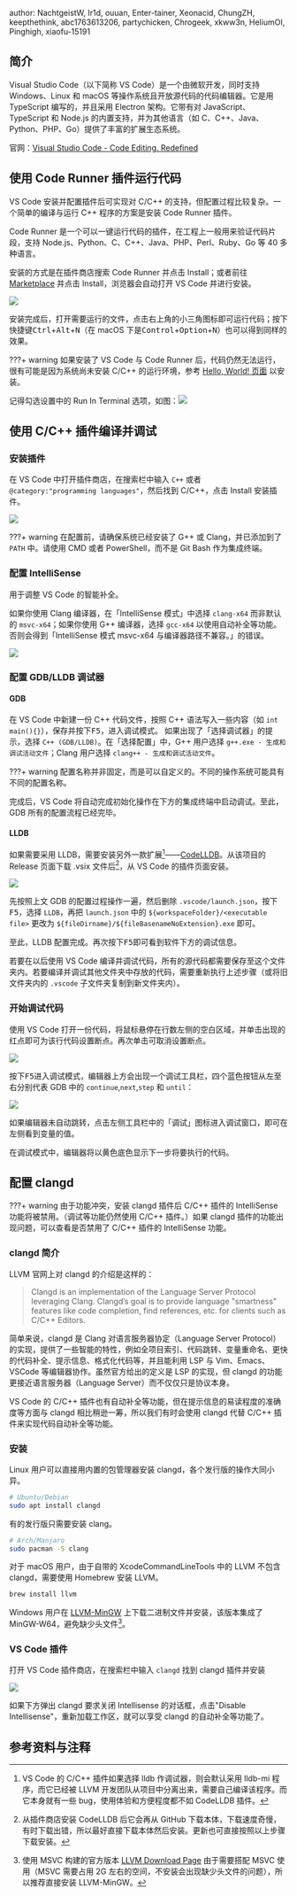 author: NachtgeistW, Ir1d, ouuan, Enter-tainer, Xeonacid, ChungZH, keepthethink, abc1763613206, partychicken, Chrogeek, xkww3n, HeliumOI, Pinghigh, xiaofu-15191

## 简介

Visual Studio Code（以下简称 VS Code）是一个由微软开发，同时支持 Windows、Linux 和 macOS 等操作系统且开放源代码的代码编辑器。它是用 TypeScript 编写的，并且采用 Electron 架构。它带有对 JavaScript、TypeScript 和 Node.js 的内置支持，并为其他语言（如 C、C++、Java、Python、PHP、Go）提供了丰富的扩展生态系统。

官网：[Visual Studio Code - Code Editing. Redefined](https://code.visualstudio.com/)

## 使用 Code Runner 插件运行代码

VS Code 安装并配置插件后可实现对 C/C++ 的支持，但配置过程比较复杂。一个简单的编译与运行 C++ 程序的方案是安装 Code Runner 插件。

Code Runner 是一个可以一键运行代码的插件，在工程上一般用来验证代码片段，支持 Node.js、Python、C、C++、Java、PHP、Perl、Ruby、Go 等 40 多种语言。

安装的方式是在插件商店搜索 Code Runner 并点击 Install；或者前往 [Marketplace](https://marketplace.visualstudio.com/items?itemName=formulahendry.code-runner) 并点击 Install，浏览器会自动打开 VS Code 并进行安装。

![](./images/vscode-1.jpg)

安装完成后，打开需要运行的文件，点击右上角的小三角图标即可运行代码；按下快捷键<kbd>Ctrl</kbd>+<kbd>Alt</kbd>+<kbd>N</kbd>（在 macOS 下是<kbd>Control</kbd>+<kbd>Option</kbd>+<kbd>N</kbd>）也可以得到同样的效果。

???+ warning
    如果安装了 VS Code 与 Code Runner 后，代码仍然无法运行，很有可能是因为系统尚未安装 C/C++ 的运行环境，参考 [Hello, World! 页面](../../lang/helloworld.md) 以安装。
    
 记得勾选设置中的 Run In Terminal 选项，如图：![](./images/vscode-7.png)

## 使用 C/C++ 插件编译并调试

### 安装插件

在 VS Code 中打开插件商店，在搜索栏中输入 `C++` 或者 `@category:"programming languages"`，然后找到 C/C++，点击 Install 安装插件。

![](./images/vscode-2.png)

???+ warning
    在配置前，请确保系统已经安装了 G++ 或 Clang，并已添加到了 `PATH` 中。请使用 CMD 或者 PowerShell，而不是 Git Bash 作为集成终端。

### 配置 IntelliSense

用于调整 VS Code 的智能补全。

如果你使用 Clang 编译器，在「IntelliSense 模式」中选择 `clang-x64` 而非默认的 `msvc-x64`；如果你使用 G++ 编译器，选择 `gcc-x64` 以使用自动补全等功能。否则会得到「IntelliSense 模式 msvc-x64 与编译器路径不兼容。」的错误。

![](images/vscode-4.png)

### 配置 GDB/LLDB 调试器

#### GDB

在 VS Code 中新建一份 C++ 代码文件，按照 C++ 语法写入一些内容（如 `int main(){}`），保存并按下<kbd>F5</kbd>，进入调试模式。
如果出现了「选择调试器」的提示，选择 `C++ (GDB/LLDB)`。在「选择配置」中，G++ 用户选择 `g++.exe - 生成和调试活动文件`；Clang 用户选择 `clang++ - 生成和调试活动文件`。

???+ warning
    配置名称并非固定，而是可以自定义的。不同的操作系统可能具有不同的配置名称。

完成后，VS Code 将自动完成初始化操作在下方的集成终端中启动调试。至此，GDB 所有的配置流程已经完毕。

#### LLDB

如果需要采用 LLDB，需要安装另外一款扩展[^ref1]——[CodeLLDB](https://github.com/vadimcn/vscode-lldb/)。从该项目的 Release 页面下载 .vsix 文件后[^ref2]，从 VS Code 的插件页面安装。

![](images/vscode-9.png)

先按照上文 GDB 的配置过程操作一遍，然后删除 `.vscode/launch.json`，按下<kbd>F5</kbd>，选择 `LLDB`，再把 `launch.json` 中的 `${workspaceFolder}/<executable file>` 更改为 `${fileDirname}/${fileBasenameNoExtension}.exe` 即可。

至此，LLDB 配置完成。再次按下<kbd>F5</kbd>即可看到软件下方的调试信息。

若要在以后使用 VS Code 编译并调试代码，所有的源代码都需要保存至这个文件夹内。若要编译并调试其他文件夹中存放的代码，需要重新执行上述步骤（或将旧文件夹内的 `.vscode` 子文件夹复制到新文件夹内）。

### 开始调试代码

使用 VS Code 打开一份代码，将鼠标悬停在行数左侧的空白区域，并单击出现的红点即可为该行代码设置断点。再次单击可取消设置断点。

![](images/vscode-5.apng)

按下<kbd>F5</kbd>进入调试模式，编辑器上方会出现一个调试工具栏，四个蓝色按钮从左至右分别代表 GDB 中的 `continue`,`next`,`step` 和 `until`：

![](images/vscode-6.png)

如果编辑器未自动跳转，点击左侧工具栏中的「调试」图标进入调试窗口，即可在左侧看到变量的值。

在调试模式中，编辑器将以黄色底色显示下一步将要执行的代码。

## 配置 clangd

???+ warning
    由于功能冲突，安装 clangd 插件后 C/C++ 插件的 IntelliSense 功能将被禁用。（调试等功能仍然使用 C/C++ 插件。）如果 clangd 插件的功能出现问题，可以查看是否禁用了 C/C++ 插件的 IntelliSense 功能。

### clangd 简介

LLVM 官网上对 clangd 的介绍是这样的：

> Clangd is an implementation of the Language Server Protocol leveraging Clang. Clangd’s goal is to provide language "smartness" features like code completion, find references, etc. for clients such as C/C++ Editors.

简单来说，clangd 是 Clang 对语言服务器协定（Language Server Protocol）的实现，提供了一些智能的特性，例如全项目索引、代码跳转、变量重命名、更快的代码补全、提示信息、格式化代码等，并且能利用 LSP 与 Vim、Emacs、VSCode 等编辑器协作。虽然官方给出的定义是 LSP 的实现，但 clangd 的功能更接近语言服务器（Language Server）而不仅仅只是协议本身。

VS Code 的 C/C++ 插件也有自动补全等功能，但在提示信息的易读程度的准确度等方面与 clangd 相比稍逊一筹，所以我们有时会使用 clangd 代替 C/C++ 插件来实现代码自动补全等功能。

### 安装

Linux 用户可以直接用内置的包管理器安装 clangd，各个发行版的操作大同小异。

```bash
# Ubuntu/Debian
sudo apt install clangd 
```

有的发行版只需要安装 clang。

```bash
# Arch/Manjaro
sudo pacman -S clang
```

对于 macOS 用户，由于自带的 XcodeCommandLineTools 中的 LLVM 不包含 clangd，需要使用 Homebrew 安装 LLVM。

```bash
brew install llvm
```

Windows 用户在 [LLVM-MinGW](https://github.com/mstorsjo/llvm-mingw/releases/) 上下载二进制文件并安装，该版本集成了 MinGW-W64，避免缺少头文件[^ref3]。

### VS Code 插件

打开 VS Code 插件商店，在搜索栏中输入 `clangd` 找到 clangd 插件并安装

![](images/vscode-8.png)

如果下方弹出 clangd 要求关闭 Intellisense 的对话框，点击"Disable Intellisense"，重新加载工作区，就可以享受 clangd 的自动补全等功能了。

## 参考资料与注释

[^ref1]: VS Code 的 C/C++ 插件如果选择 lldb 作调试器，则会默认采用 lldb-mi 程序，而它已经被 LLVM 开发团队从项目中分离出来，需要自己编译该程序。而它本身就有一些 bug，使用体验和方便程度都不如 CodeLLDB 插件。

[^ref2]: 从插件商店安装 CodeLLDB 后它会再从 GitHub 下载本体，下载速度奇慢，有时下载出错，所以最好直接下载本体然后安装。更新也可直接按照以上步骤下载安装。

[^ref3]: 使用 MSVC 构建的官方版本 [LLVM Download Page](https://releases.llvm.org/download.html) 由于需要搭配 MSVC 使用（MSVC 需要占用 2G 左右的空间，不安装会出现缺少头文件的问题），所以推荐直接安装 LLVM-MinGW。

